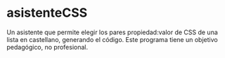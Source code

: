 asistenteCSS
============

Un asistente que permite elegir los pares propiedad:valor de CSS de una lista en castellano, generando el código. Este programa tiene un objetivo pedagógico, no profesional.
